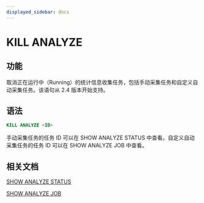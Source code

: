 ```yaml
---
displayed_sidebar: docs
---
```


# KILL ANALYZE

## 功能

取消正在运行中（Running）的统计信息收集任务，包括手动采集任务和自定义自动采集任务。该语句从 2.4 版本开始支持。

## 语法

```SQL
KILL ANALYZE <ID>
```

手动采集任务的任务 ID 可以在 SHOW ANALYZE STATUS 中查看。自定义自动采集任务的任务 ID 可以在 SHOW ANALYZE JOB 中查看。

## 相关文档

[SHOW ANALYZE STATUS](SHOW_ANALYZE_STATUS.md)

[SHOW ANALYZE JOB](SHOW_ANALYZE_JOB.md)
